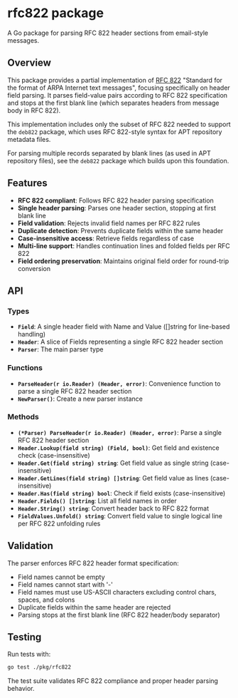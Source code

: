 # rfc822 package

A Go package for parsing RFC 822 header sections from email-style messages.

## Overview

This package provides a partial implementation of [RFC 822](https://datatracker.ietf.org/doc/html/rfc822) "Standard for the format of ARPA Internet text messages", focusing specifically on header field parsing. It parses field-value pairs according to RFC 822 specification and stops at the first blank line (which separates headers from message body in RFC 822).

This implementation includes only the subset of RFC 822 needed to support the `deb822` package, which uses RFC 822-style syntax for APT repository metadata files.

For parsing multiple records separated by blank lines (as used in APT repository files), see the `deb822` package which builds upon this foundation.

## Features

- **RFC 822 compliant**: Follows RFC 822 header parsing specification
- **Single header parsing**: Parses one header section, stopping at first blank line
- **Field validation**: Rejects invalid field names per RFC 822 rules
- **Duplicate detection**: Prevents duplicate fields within the same header
- **Case-insensitive access**: Retrieve fields regardless of case
- **Multi-line support**: Handles continuation lines and folded fields per RFC 822
- **Field ordering preservation**: Maintains original field order for round-trip conversion

## API

### Types

- **`Field`**: A single header field with Name and Value ([]string for line-based handling)
- **`Header`**: A slice of Fields representing a single RFC 822 header section
- **`Parser`**: The main parser type

### Functions

- **`ParseHeader(r io.Reader) (Header, error)`**: Convenience function to parse a single RFC 822 header section
- **`NewParser()`**: Create a new parser instance

### Methods

- **`(*Parser) ParseHeader(r io.Reader) (Header, error)`**: Parse a single RFC 822 header section
- **`Header.Lookup(field string) (Field, bool)`**: Get field and existence check (case-insensitive)
- **`Header.Get(field string) string`**: Get field value as single string (case-insensitive)
- **`Header.GetLines(field string) []string`**: Get field value as lines (case-insensitive)
- **`Header.Has(field string) bool`**: Check if field exists (case-insensitive)
- **`Header.Fields() []string`**: List all field names in order
- **`Header.String() string`**: Convert header back to RFC 822 format
- **`FieldValues.Unfold() string`**: Convert field value to single logical line per RFC 822 unfolding rules

## Validation

The parser enforces RFC 822 header format specification:

- Field names cannot be empty
- Field names cannot start with '-' 
- Field names must use US-ASCII characters excluding control chars, spaces, and colons
- Duplicate fields within the same header are rejected
- Parsing stops at the first blank line (RFC 822 header/body separator)

## Testing

Run tests with:

```bash
go test ./pkg/rfc822
```

The test suite validates RFC 822 compliance and proper header parsing behavior.
